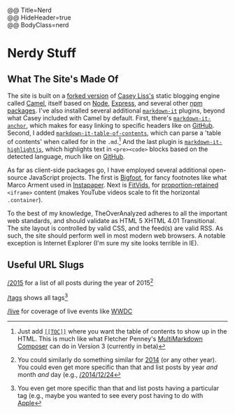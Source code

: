 @@ Title=Nerd  
@@ HideHeader=true  
@@ BodyClass=nerd

<h1 class=pages>Nerdy Stuff</h1>

## What The Site's Made Of

The site is built on a [forked version](https://github.com/DataMcFly/camel) of [Casey Liss's](https://twitter.com/caseyliss)  static blogging engine called [Camel](https://github.com/cliss/camel), itself based on [Node](https://nodejs.org/), [Express](http://expressjs.com/), and several other [npm](https://www.npmjs.com/) [packages](https://github.com/cliss/camel/blob/master/package.json). I've also installed several additional [`markdown-it`](https://www.npmjs.com/package/markdown-it) plugins, beyond what Casey included with Camel by default. First, there's [`markdown-it-anchor`](https://www.npmjs.com/package/markdown-it-anchor), which makes for easy linking to specific headers like on [GitHub](http://d.pr/i/1iSqM+). Second, I added [`markdown-it-table-of-contents`](https://www.npmjs.com/package/markdown-it-table-of-contents), which can parse a 'table of contents' when called for in the `.md`.[^pa] And the last plugin is [`markdown-it-highlightjs`](https://www.npmjs.com/package/markdown-it-highlightjs), which highlights text in ```<pre><code>``` blocks based on the detected language, much like on [GitHub](https://github.com/markdown-it/markdown-it#simple).

As far as client-side packages go, I have employed several additional open-source JavaScript projects. The first is [Bigfoot](http://bigfootjs.com), for fancy footnotes like what Marco Arment used in [Instapaper](http://www.marco.org/2011/10/17/instapaper-4-released). Next is [FitVids](http://fitvidsjs.com), for [proportion-retained](@@SiteRoot@@/2015/3/9/constrain-embedded-videos-while-preserving-correct-aspect-ratios-in-squarespace) `<iframe>` content (makes YouTube videos scale to fit the horizontal `.container`).
 
To the best of my knowledge, TheOverAnalyzed adheres to all the important web standards, and should validate as HTML 5 XHTML 4.01 Transitional. The site layout is controlled by valid CSS, and the feed(s) are valid RSS. As such, the site should perform well in most modern web browsers. A notable exception is Internet Explorer (I'm sure my site looks terrible in IE).

## Useful URL Slugs

[/2015](@@SiteRoot@@/2015) for a list of all posts during the year of 2015[^p]

[/tags](@@SiteRoot@@/tags) shows all tags[^t]

[/live](@@SiteRoot@@/live) for coverage of live events like [WWDC](https://developer.apple.com/wwdc/)

[^pa]: Just add [`[[TOC]]`](https://github.com/Oktavilla/markdown-it-table-of-contents#example-markdown) where you want the table of contents to show up in the HTML. This is much like what Fletcher Penney's [MultiMarkdown Composer](http://multimarkdown.com) can do in Version 3 (currently in beta)
[^p]: You could similarly do something similar for [2014](@@SiteRoot@@/2014) (or any other year). You could even get more specific than that and list posts by year *and* month *and* day (e.g., [/2014/12/24](@@SiteRoot@@/2014/12/24)
[^t]: You even get more specific than that and list posts having a particular tag (e.g., maybe you wanted to see every post having to do with [Apple](@@SiteRoot@@/tags/apple)